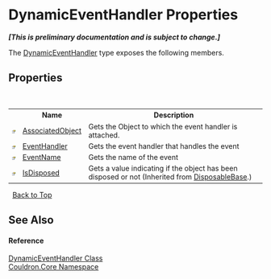 # DynamicEventHandler Properties
 _**\[This is preliminary documentation and is subject to change.\]**_

The <a href="T_Couldron_Core_DynamicEventHandler">DynamicEventHandler</a> type exposes the following members.


## Properties
&nbsp;<table><tr><th></th><th>Name</th><th>Description</th></tr><tr><td>![Public property](media/pubproperty.gif "Public property")</td><td><a href="P_Couldron_Core_DynamicEventHandler_AssociatedObject">AssociatedObject</a></td><td>
Gets the Object to which the event handler is attached.</td></tr><tr><td>![Public property](media/pubproperty.gif "Public property")</td><td><a href="P_Couldron_Core_DynamicEventHandler_EventHandler">EventHandler</a></td><td>
Gets the event handler that handles the event</td></tr><tr><td>![Public property](media/pubproperty.gif "Public property")</td><td><a href="P_Couldron_Core_DynamicEventHandler_EventName">EventName</a></td><td>
Gets the name of the event</td></tr><tr><td>![Public property](media/pubproperty.gif "Public property")</td><td><a href="P_Couldron_Core_DisposableBase_IsDisposed">IsDisposed</a></td><td>
Gets a value indicating if the object has been disposed or not
 (Inherited from <a href="T_Couldron_Core_DisposableBase">DisposableBase</a>.)</td></tr></table>&nbsp;
<a href="#dynamiceventhandler-properties">Back to Top</a>

## See Also


#### Reference
<a href="T_Couldron_Core_DynamicEventHandler">DynamicEventHandler Class</a><br /><a href="N_Couldron_Core">Couldron.Core Namespace</a><br />